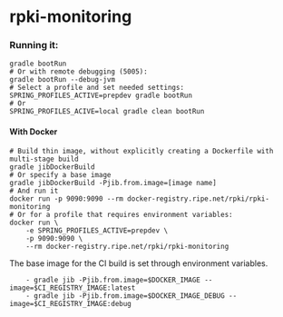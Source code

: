 # rpki-monitoring

### Running it:
```
gradle bootRun
# Or with remote debugging (5005):
gradle bootRun --debug-jvm
# Select a profile and set needed settings:
SPRING_PROFILES_ACTIVE=prepdev gradle bootRun
# Or
SPRING_PROFILES_ACIVE=local gradle clean bootRun
```

#### With Docker
```
# Build thin image, without explicitly creating a Dockerfile with multi-stage build
gradle jibDockerBuild
# Or specify a base image
gradle jibDockerBuild -Pjib.from.image=[image name]
# And run it
docker run -p 9090:9090 --rm docker-registry.ripe.net/rpki/rpki-monitoring
# Or for a profile that requires environment variables:
docker run \
	-e SPRING_PROFILES_ACTIVE=prepdev \
	-p 9090:9090 \
	--rm docker-registry.ripe.net/rpki/rpki-monitoring
```

The base image for the CI build is set through environment variables.
```
    - gradle jib -Pjib.from.image=$DOCKER_IMAGE --image=$CI_REGISTRY_IMAGE:latest
    - gradle jib -Pjib.from.image=$DOCKER_IMAGE_DEBUG --image=$CI_REGISTRY_IMAGE:debug
```
